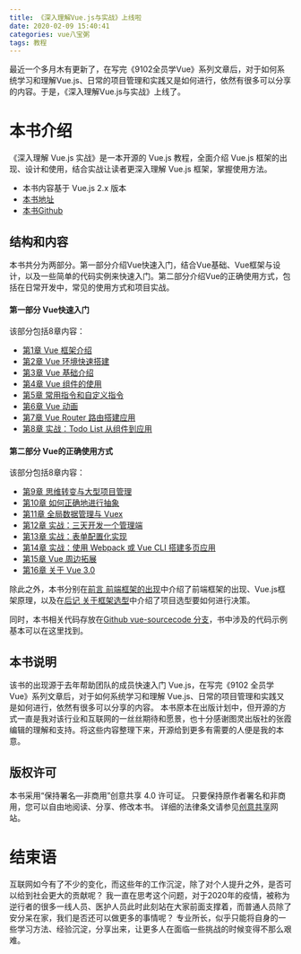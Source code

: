 ```yaml
---
title: 《深入理解Vue.js与实战》上线啦
date: 2020-02-09 15:40:41
categories: vue八宝粥
tags: 教程
---
```


最近一个多月木有更新了，在写完《9102全员学Vue》系列文章后，对于如何系统学习和理解Vue.js、日常的项目管理和实践又是如何进行，依然有很多可以分享的内容。于是，《深入理解Vue.js与实战》上线了。

<!--more-->

# 本书介绍
《深入理解 Vue.js 实战》是一本开源的 Vue.js 教程，全面介绍 Vue.js 框架的出现、设计和使用，结合实战让读者更深入理解 Vue.js 框架，掌握使用方法。

- 本书内容基于 Vue.js 2.x 版本
- [本书地址](https://godbasin.github.io/vue-ebook/)
- [本书Github](https://github.com/godbasin/vue-ebook/)

## 结构和内容
本书共分为两部分。第一部分介绍Vue快速入门，结合Vue基础、Vue框架与设计，以及一些简单的代码实例来快速入门。第二部分介绍Vue的正确使用方式，包括在日常开发中，常见的使用方式和项目实战。

#### 第一部分 Vue快速入门

该部分包括8章内容：
- [第1章 Vue 框架介绍](https://godbasin.github.io/vue-ebook/vue-ebook/1.html)
- [第2章 Vue 环境快速搭建](https://godbasin.github.io/vue-ebook/vue-ebook/2.html)
- [第3章 Vue 基础介绍](https://godbasin.github.io/vue-ebook/vue-ebook/3.html)
- [第4章 Vue 组件的使用](https://godbasin.github.io/vue-ebook/vue-ebook/4.html)
- [第5章 常用指令和自定义指令](https://godbasin.github.io/vue-ebook/vue-ebook/5.html)
- [第6章 Vue 动画](https://godbasin.github.io/vue-ebook/vue-ebook/6.html)
- [第7章 Vue Router 路由搭建应用](https://godbasin.github.io/vue-ebook/vue-ebook/7.html)
- [第8章 实战：Todo List 从组件到应用](https://godbasin.github.io/vue-ebook/vue-ebook/8.html)

#### 第二部分 Vue的正确使用方式

该部分包括8章内容：
- [第9章 思维转变与大型项目管理](https://godbasin.github.io/vue-ebook/vue-ebook/9.html)
- [第10章 如何正确地进行抽象](https://godbasin.github.io/vue-ebook/vue-ebook/10.html)
- [第11章 全局数据管理与 Vuex](https://godbasin.github.io/vue-ebook/vue-ebook/11.html)
- [第12章 实战：三天开发一个管理端](https://godbasin.github.io/vue-ebook/vue-ebook/12.html)
- [第13章 实战：表单配置化实现](https://godbasin.github.io/vue-ebook/vue-ebook/13.html)
- [第14章 实战：使用 Webpack 或 Vue CLI 搭建多页应用](https://godbasin.github.io/vue-ebook/vue-ebook/14.html)
- [第15章 Vue 周边拓展](https://godbasin.github.io/vue-ebook/vue-ebook/15.html)
- [第16章 关于 Vue 3.0](https://godbasin.github.io/vue-ebook/vue-ebook/16.html)

除此之外，本书分别在[前言 前端框架的出现](https://godbasin.github.io/vue-ebook/vue-ebook/0.html)中介绍了前端框架的出现、Vue.js框架原理，以及在[后记 关于框架选型](https://godbasin.github.io/vue-ebook/vue-ebook/99.html)中介绍了项目选型要如何进行决策。

同时，本书相关代码存放在[Github vue-sourcecode 分支](https://github.com/godbasin/vue-ebook/tree/vue-sourcecode)，书中涉及的代码示例基本可以在这里找到。

## 本书说明

该书的出现源于去年帮助团队的成员快速入门 Vue.js，在写完《9102 全员学 Vue》系列文章后，对于如何系统学习和理解 Vue.js、日常的项目管理和实践又是如何进行，依然有很多可以分享的内容。
本书原本在出版计划中，但开源的方式一直是我对该行业和互联网的一丝丝期待和愿景，也十分感谢图灵出版社的张霞编辑的理解和支持。将这些内容整理下来，开源给到更多有需要的人便是我的本意。

## 版权许可

本书采用“保持署名—非商用”创意共享 4.0 许可证。
只要保持原作者署名和非商用，您可以自由地阅读、分享、修改本书。
详细的法律条文请参见[创意共享](http://creativecommons.org/licenses/by-nc/4.0/)网站。

# 结束语
互联网如今有了不少的变化，而这些年的工作沉淀，除了对个人提升之外，是否可以给到社会更大的贡献呢？
我一直在思考这个问题，对于2020年的疫情，被称为逆行者的很多一线人员、医护人员此时此刻站在大家前面支撑着，而普通人员除了安分呆在家，我们是否还可以做更多的事情呢？
专业所长，似乎只能将自身的一些学习方法、经验沉淀，分享出来，让更多人在面临一些挑战的时候变得不那么艰难。